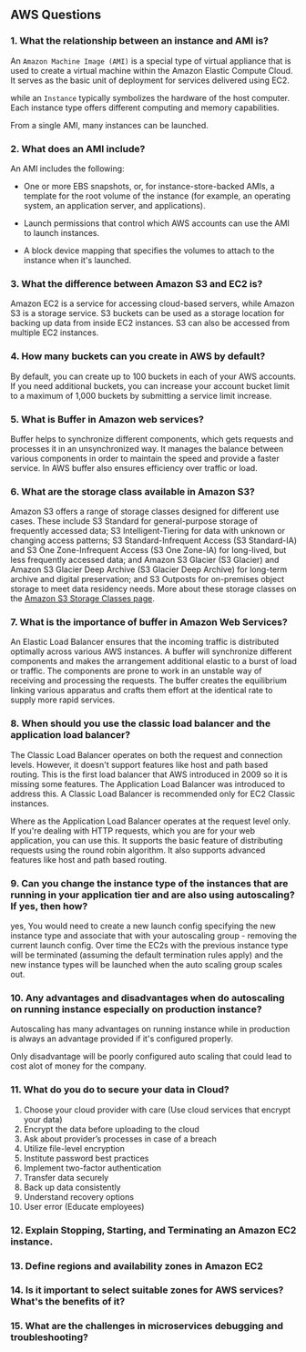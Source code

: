 ## AWS Questions
### 1. What the relationship between an instance and AMI is?

An `Amazon Machine Image (AMI)` is a special type of virtual appliance that is used to create a virtual machine within the Amazon Elastic Compute Cloud. It serves as the basic unit of deployment for services delivered using EC2.

while an `Instance` typically symbolizes the hardware of the host computer. Each instance type offers different computing and memory capabilities. 

From a single AMI, many instances can be launched.

### 2. What does an AMI include?

An AMI includes the following:

- One or more EBS snapshots, or, for instance-store-backed AMIs, a template for the root volume of the instance (for example, an operating system, an application server, and applications).

- Launch permissions that control which AWS accounts can use the AMI to launch instances.

- A block device mapping that specifies the volumes to attach to the instance when it's launched.

### 3. What the difference between Amazon S3 and EC2 is?

Amazon EC2 is a service for accessing cloud-based servers, while Amazon S3 is a storage service.
S3 buckets can be used as a storage location for backing up data from inside EC2 instances. S3 can also be accessed from multiple EC2 instances.

### 4. How many buckets can you create in AWS by default?

By default, you can create up to 100 buckets in each of your AWS accounts. If you need additional buckets, you can increase your account bucket limit to a maximum of 1,000 buckets by submitting a service limit increase.

### 5. What is Buffer in Amazon web services?

Buffer helps to synchronize different components, which gets requests and processes it in an unsynchronized way. It manages the balance between various components in order to maintain the speed and provide a faster service. In AWS buffer also ensures efficiency over traffic or load.

### 6. What are the storage class available in Amazon S3?

Amazon S3 offers a range of storage classes designed for different use cases. These include S3 Standard for general-purpose storage of frequently accessed data; S3 Intelligent-Tiering for data with unknown or changing access patterns; S3 Standard-Infrequent Access (S3 Standard-IA) and S3 One Zone-Infrequent Access (S3 One Zone-IA) for long-lived, but less frequently accessed data; and Amazon S3 Glacier (S3 Glacier) and Amazon S3 Glacier Deep Archive (S3 Glacier Deep Archive) for long-term archive and digital preservation; and S3 Outposts for on-premises object storage to meet data residency needs. More about these storage classes on the [Amazon S3 Storage Classes page](https://aws.amazon.com/s3/storage-classes/).

### 7. What is the importance of buffer in Amazon Web Services?

An Elastic Load Balancer ensures that the incoming traffic is distributed optimally across various AWS instances. A buffer will synchronize different components and makes the arrangement additional elastic to a burst of load or traffic. The components are prone to work in an unstable way of receiving and processing the requests. The buffer creates the equilibrium linking various apparatus and crafts them effort at the identical rate to supply more rapid services.

### 8. When should you use the classic load balancer and the application load balancer?

The Classic Load Balancer operates on both the request and connection levels. However, it doesn't support features like host and path based routing. This is the first load balancer that AWS introduced in 2009 so it is missing some features. The Application Load Balancer was introduced to address this. A Classic Load Balancer is recommended only for EC2 Classic instances.

Where as the Application Load Balancer operates at the request level only. If you're dealing with HTTP requests, which you are for your web application, you can use this. It supports the basic feature of distributing requests using the round robin algorithm. It also supports advanced features like host and path based routing.

### 9. Can you change the instance type of the instances that are running in your application tier and are also using autoscaling? If yes, then how?

yes, You would need to create a new launch config specifying the new instance type and associate that with your autoscaling group - removing the current launch config. Over time the EC2s with the previous instance type will be terminated (assuming the default termination rules apply) and the new instance types will be launched when the auto scaling group scales out.

### 10. Any advantages and disadvantages when do autoscaling on running instance especially on production instance?

Autoscaling has many advantages on running instance while in production is always an advantage provided if it's configured properly.

Only disadvantage will be poorly configured auto scaling that could lead to cost alot of money for the company.

### 11. What do you do to secure your data in Cloud?

1. Choose your cloud provider with care (Use cloud services that encrypt your data)
2. Encrypt the data before uploading to the cloud
3. Ask about provider’s processes in case of a breach
4. Utilize file-level encryption
5. Institute password best practices
6. Implement two-factor authentication
7. Transfer data securely
8. Back up data consistently
9. Understand recovery options
10. User error (Educate employees)

### 12. Explain Stopping, Starting, and Terminating an Amazon EC2 instance.
### 13. Define regions and availability zones in Amazon EC2
### 14. Is it important to select suitable zones for AWS services? What's the benefits of it?
### 15. What are the challenges in microservices debugging and troubleshooting?